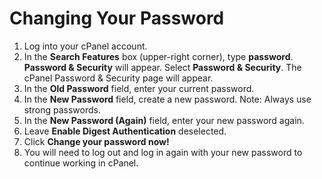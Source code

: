 # Changing Your Password

1. Log into your cPanel account.
2. In the **Search Features** box \(upper-right corner\), type **password**. **Password & Security** will appear. Select **Password & Security**. The cPanel Password & Security page will appear.
3. In the **Old Password** field, enter your current password. 
4. In the **New Password** field, create a new password. Note: Always use strong passwords.
5. In the **New Password \(Again\)** field, enter your new password again.
6. Leave **Enable Digest Authentication** deselected. 
7. Click **Change your password now!**
8. You will need to log out and log in again with your new password to continue working in cPanel.

